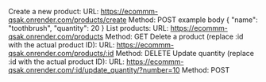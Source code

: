 Create a new product:
URL: https://ecommm-qsak.onrender.com/products/create
Method: POST
example body
{
  "name": "toothbrush",
  "quantity": 20
}
List products:
URL: https://ecommm-qsak.onrender.com/products
Method: GET
Delete a product (replace :id with the actual product ID):
URL: https://ecommm-qsak.onrender.com/products/:id
Method: DELETE
Update quantity (replace :id with the actual product ID):
URL: https://ecommm-qsak.onrender.com/:id/update_quantity/?number=10
Method: POST
